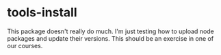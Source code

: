 # tools-install

This package doesn't really do much. I'm just testing how to upload node packages and update their versions. This should be an exercise in one of our courses.